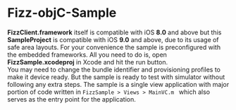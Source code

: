 # Fizz-objC-Sample
**FizzClient.framework** itself is compatible with iOS **8.0** and above but this **SampleProject** is compatible with iOS **9.0** and above, due to its usage of safe area layouts. For your convenience the sample is preconfigured with the embedded frameworks. All you need to do is, open **FizzSample.xcodeproj** in Xcode and hit the run button.\
You may need to change the bundle identifier and provisioning profiles to make it device ready. But the sample is ready to test with simulator without following any extra steps. The sample is a single view application with major portion of code written in ```FizzSample > Views > MainVC.m ``` which also serves as the entry point for the application.